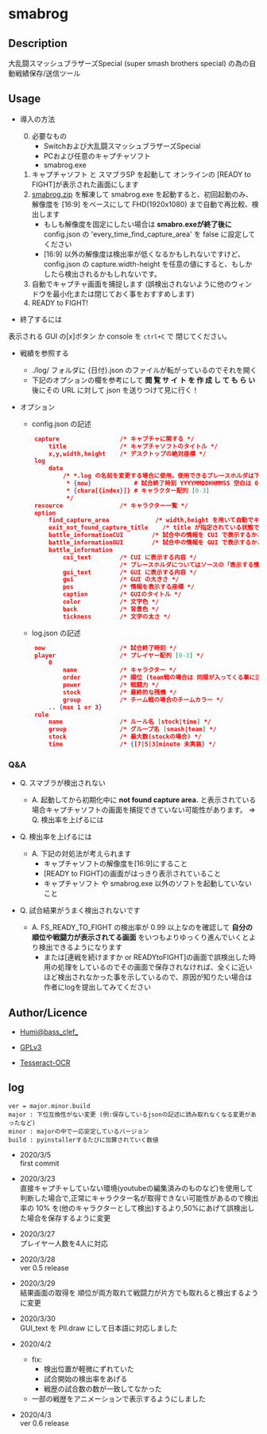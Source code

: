 
smabrog
===

## Description
大乱闘スマッシュブラザーズSpecial (super smash brothers special) の為の自動戦績保存/送信ツール

## Usage
- 導入の方法

    0. 必要なもの
        - Switchおよび大乱闘スマッシュブラザーズSpecial
        - PCおよび任意のキャプチャソフト
        - smabrog.exe
    1. キャプチャソフト と スマブラSP を起動して オンラインの [READY to FIGHT]が表示された画面にします
    2. [smabrog.zip](https://drive.google.com/drive/folders/1-IiiCSpREpDFTm-W0emJHehfb0Fduit4?usp=sharing) を解凍して smabrog.exe を起動すると、初回起動のみ、解像度を [16:9] をベースにして FHD(1920x1080) まで自動で再比較、検出します
        - もしも解像度を固定にしたい場合は **smabro.exeが終了後に** config.json の 'every_time_find_capture_area' を false に設定してください
        - [16:9] 以外の解像度は検出率が低くなるかもしれないですけど、config.json の capture.width-height を任意の値にすると、もしかしたら検出されるかもしれないです。
    3. 自動でキャプチャ画面を捕捉します (誤検出されないように他のウィンドウを最小化または閉じておく事をおすすめします)
    4. READY to FIGHT!
- 終了するには

表示される GUI の[x]ボタン か console を ```ctrl+C``` で 閉じてください。

- 戦績を参照する
    - ./log/ フォルダに {日付}.json のファイルが転がっているのでそれを開く
    - 下記のオプションの欄を参考にして **閲 覧 サ イ ト を 作 成 し て も ら い** 後にその URL に対して json を送りつけて見に行く！

- オプション
    - config.json の記述
    ```json
        capture                 /* キャプチャに関する */
            title               /* キャプチャソフトのタイトル */
            x,y,width,height    /* デスクトップの絶対座標 */
        log
            data
                /* *.log の名前を変更する場合に使用。使用できるプレースホルダは下記の通りです。
                 * {now}            # 試合終了時刻 YYYYMMDDHHMMSS 空白は 0 埋めします
                 * {chara[{index}]} # キャラクター配列 [0-3]
                 */
        resource                /* キャラクター一覧 */
        option
            find_capture_area             /* width,height を用いて自動でキャプチャエリアを捕捉する */
            exit_not_found_capture_title    /* title が指定されている状態でそのキャプチャソフトがない場合終了するかどうか */
            battle_informationCUI        /* 試合中の情報を CUI で表示するかどうか　*/
            battle_informationGUI        /* 試合中の情報を GUI で表示するかどうか */
            battle_information
                cui_text        /* CUI に表示する内容 */
                                /* プレースホルダについてはソースの「表示する情報」を参照 */
                gui_text        /* GUI に表示する内容 */
                gui             /* GUI の大きさ */
                pos             /* 情報を表示する座標 */
                caption         /* GUIのタイトル */
                color           /* 文字色 */
                back            /* 背景色 */
                tickness        /* 文字の太さ */

    ```
    - log.json の記述
    ```json
        now                     /* 試合終了時刻 */
        player                  /* プレイヤー配列 [0-3] */
            0
                name            /* キャラクター */
                order           /* 順位 (team戦の場合は 同順が入ってくる事に注意) */
                power           /* 戦闘力 */
                stock           /* 最終的な残機 */
                group           /* チーム戦の場合のチームカラー */
            .. {max 1 or 3}
        rule
            name                /* ルール名 [stock|time] */
            group               /* グループ名 [smash|team] */
            stock               /* 最大数(stockの場合) */
            time                /* {[7|5|3]minute 未実装} */
    ```

### Q&A
- Q. スマブラが検出されない
    - A. 起動してから初期化中に **not found capture area.** と表示されている場合キャプチャソフトの画面を捕捉できていない可能性があります。
        => Q. 検出率を上げるには

- Q. 検出率を上げるには
    - A. 下記の対処法が考えられます
        - キャプチャソフトの解像度を[16:9]にすること
        - [READY to FIGHT]の画面がはっきり表示されていること
        - キャプチャソフト や smabrog.exe 以外のソフトを起動していないこと
- Q. 試合結果がうまく検出されないです
    - A. FS_READY_TO_FIGHT の検出率が 0.99 以上なのを確認して **自分の順位や戦闘力が表示されてる画面** をいつもよりゆっくり進んでいくとより検出できるようになります
        - または[連戦を続けますか or READYtoFIGHT]の画面で誤検出した時用の処理をしているのでその画面で保存されなければ、全くに近いほど検出されなかった事を示しているので、原因が知りたい場合は作者にlogを提出してみてください

## Author/Licence
- [Humi@bass_clef_](https://twitter.com/bass_clef_)
- [GPLv3](https://www.gnu.org/licenses/gpl-3.0.html)

- [Tesseract-OCR](https://github.com/tesseract-ocr/tesseract#license)

## log
    ver = major.minor.build
    major : 下位互換性がない変更 (例:保存しているjsonの記述に読み取れなくなる変更があったなど)
    minor : majorの中で一応安定しているバージョン
    build : pyinstallerするたびに加算されていく数値
- 2020/3/5  
    first commit
- 2020/3/23  
    直接キャプチャしていない環境(youtubeの編集済みのものなど)を使用して判断した場合で,正常にキャラクター名が取得できない可能性があるので検出率の 10% を(他のキャラクターとして検出)するより,50%にあげて誤検出した場合を保存するように変更
- 2020/3/27  
    プレイヤー人数を4人に対応
- 2020/3/28  
    ver 0.5 release

- 2020/3/29  
    結果画面の取得を 順位が両方取れて戦闘力が片方でも取れると検出するように変更
- 2020/3/30  
    GUI_text を PIl.draw にして日本語に対応しました
- 2020/4/2  
    - fix:
        - 検出位置が軽微にずれていた
        - 試合開始の検出率をあげる
        - 戦歴の試合数の数が一致してなかった
    - 一部の戦歴をアニメーションで表示するようにしました
- 2020/4/3  
    ver 0.6 release